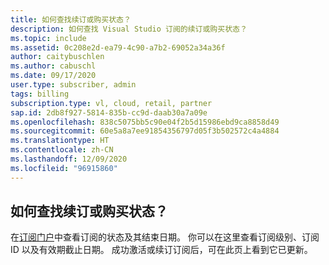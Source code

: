 ```yaml
---
title: 如何查找续订或购买状态？
description: 如何查找 Visual Studio 订阅的续订或购买状态？
ms.topic: include
ms.assetid: 0c208e2d-ea79-4c90-a7b2-69052a34a36f
author: caitybuschlen
ms.author: cabuschl
ms.date: 09/17/2020
user.type: subscriber, admin
tags: billing
subscription.type: vl, cloud, retail, partner
sap.id: 2db8f927-5814-835b-cc9d-daab30a7a09e
ms.openlocfilehash: 838c5075bb5c90e04f2b5d15986ebd9ca8858d49
ms.sourcegitcommit: 60e5a8a7ee91854356797d05f3b502572c4a4884
ms.translationtype: HT
ms.contentlocale: zh-CN
ms.lasthandoff: 12/09/2020
ms.locfileid: "96915860"
---
```

## <a name="how-do-i-find-the-status-of-my-renewal-or-purchase"></a>如何查找续订或购买状态？

在[订阅门户](https://my.visualstudio.com/subscriptions)中查看订阅的状态及其结束日期。 你可以在这里查看订阅级别、订阅 ID 以及有效期截止日期。 成功激活或续订订阅后，可在此页上看到它已更新。 